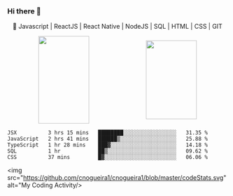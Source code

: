 ### Hi there 👋
<p 
  align="center" 
  width="100%"
>
🚀 Javascript | ReactJS | React Native | NodeJS | SQL | HTML | CSS | GIT
</p>

<p align="center">
  <img 
       width="48%" 
       min-width="420px" 
       height="200px" 
       align="center" 
       src="https://github-readme-stats.vercel.app/api?username=cnogueira1&show_icons=true&theme=radical&text_color=eee&title_color=0ff&icon_color=0ff&bg_color=000&cache_seconds=2500&hide_border=true" 
   />
  <img 
       width="48%" 
       min-width="420px" 
       height="180px" 
       align="center" 
       src="https://github-readme-stats.vercel.app/api/top-langs/?username=cnogueira1&layout=compact" 
   />
</p>

<!--START_SECTION:waka-->
```text
JSX          3 hrs 15 mins   ████████░░░░░░░░░░░░░░░░░   31.35 % 
JavaScript   2 hrs 41 mins   ██████▒░░░░░░░░░░░░░░░░░░   25.88 % 
TypeScript   1 hr 28 mins    ███▓░░░░░░░░░░░░░░░░░░░░░   14.18 % 
SQL          1 hr            ██▒░░░░░░░░░░░░░░░░░░░░░░   09.62 % 
CSS          37 mins         █▓░░░░░░░░░░░░░░░░░░░░░░░   06.06 % 
```
<!--END_SECTION:waka-->

<!--START_SECTION:Update README with my latest coding stats-->

 <img src="https://github.com/cnogueira1/cnogueira1/blob/master/codeStats.svg" alt="My Coding Activity/>  
  
<!--END_SECTION:Update README with my latest coding stats-->

<!--
**cnogueira1/cnogueira1** is a ✨ _special_ ✨ repository because its `README.md` (this file) appears on your GitHub profile.

Here are some ideas to get you started:

- 🔭 I’m currently working on ...
- 🌱 I’m currently learning ...
- 👯 I’m looking to collaborate on ...
- 🤔 I’m looking for help with ...
- 💬 Ask me about ...
- 📫 How to reach me: ...
- 😄 Pronouns: ...
- ⚡ Fun fact: ...
-->
